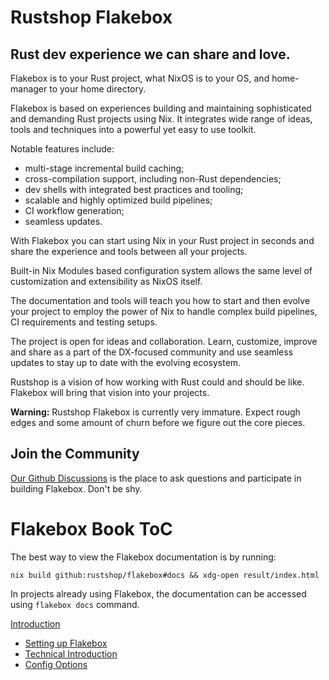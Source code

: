 <!-- WARNING: THIS FILE IS AUTO-GENERATED. EDIT ./docs/README.md instead -->

# Rustshop Flakebox

## Rust dev experience we can share and love.

Flakebox is to your Rust project, what NixOS is to your OS, and
home-manager to your home directory.

Flakebox is based on experiences building and maintaining sophisticated
and demanding Rust projects using Nix. It integrates wide range of
ideas, tools and techniques into a powerful yet easy to use toolkit.

Notable features include:

* multi-stage incremental build caching;
* cross-compilation support, including non-Rust dependencies;
* dev shells with integrated best practices and tooling;
* scalable and highly optimized build pipelines;
* CI workflow generation;
* seamless updates.

With Flakebox you can start using Nix in your Rust project in seconds
and share the experience and tools between all your projects.

Built-in Nix Modules based configuration system allows the same level of
customization and extensibility as NixOS itself.

The documentation and tools will teach you how to start and then evolve
your project to employ the power of Nix to handle complex build pipelines,
CI requirements and testing setups.

The project is open for ideas and collaboration. Learn, customize, improve and share
as a part of the DX-focused community and use seamless updates
to stay up to date with the evolving ecosystem.

Rustshop is a vision of how working with Rust could and should be like.
Flakebox will bring that vision into your projects.

**Warning:** Rustshop Flakebox is currently very immature. Expect
rough edges and some amount of churn before we figure out the
core pieces.


## Join the Community

[Our Github Discussions](https://github.com/rustshop/flakebox/discussions) is the
place to ask questions and participate in building Flakebox. Don't be shy.

# Flakebox Book ToC

The best way to view the Flakebox documentation is by running:

```
nix build github:rustshop/flakebox#docs && xdg-open result/index.html
```

In projects already using Flakebox, the documentation can be accessed using `flakebox docs` command.

[Introduction](./docs/README.md)

- [Setting up Flakebox](./docs/getting-started.md)
- [Technical Introduction](./docs/technical-details.md) 
- [Config Options](./docs/nixos-options.md)

<!-- WARNING: THIS FILE IS AUTO-GENERATED. EDIT ./docs/README.md instead -->
